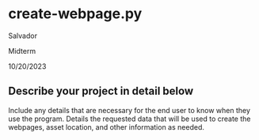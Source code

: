 # create-webpage.py

Salvador

Midterm

10/20/2023

## Describe your project in detail below

Include any details that are necessary for the end user to know when they use the program. Details the requested data that will be used to create the webpages, asset location, and other information as needed.
